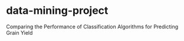 # data-mining-project
Comparing the Performance of Classification Algorithms for Predicting Grain Yield
